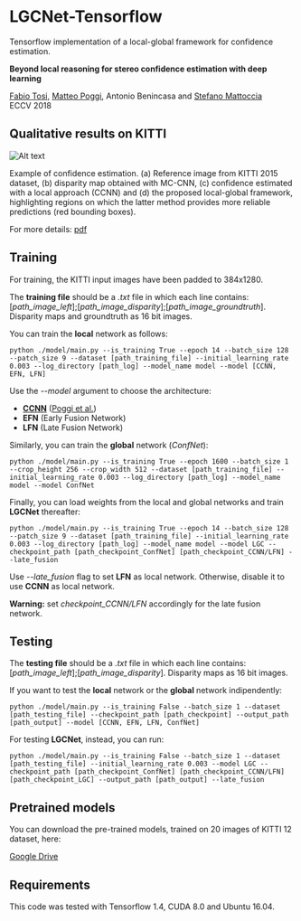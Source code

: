 # LGCNet-Tensorflow

Tensorflow implementation of a local-global framework for confidence estimation.

**Beyond local reasoning for stereo confidence estimation with deep learning**

[Fabio Tosi](https://vision.disi.unibo.it/~ftosi/), [Matteo Poggi](https://vision.disi.unibo.it/~mpoggi/), Antonio Benincasa and [Stefano Mattoccia](https://vision.disi.unibo.it/~smatt/Site/Home.html)   
ECCV 2018

## Qualitative results on KITTI
![Alt text](https://github.com/fabiotosi92/LGC-Tensorflow/blob/master/images/output.png "output")

Example of confidence estimation. (a) Reference image from KITTI 2015 dataset, (b) disparity map obtained with MC-CNN, (c) confidence estimated with a local approach (CCNN) and (d) the proposed local-global framework, highlighting regions on which the latter method provides more reliable predictions (red bounding boxes).

For more details: 
[pdf](https://vision.disi.unibo.it/~ftosi/papers/eccv18_lgc.pdf)

## Training

For training, the KITTI input images have been padded to 384x1280. 

The __training file__ should be a _.txt_ file in which each line contains: [_path_image_left_];[_path_image_disparity_];[_path_image_groundtruth_]. Disparity maps and groundtruth as 16 bit images.

You can train the __local__ network as follows: 

```shell     
python ./model/main.py --is_training True --epoch 14 --batch_size 128 --patch_size 9 --dataset [path_training_file] --initial_learning_rate 0.003 --log_directory [path_log] --model_name model --model [CCNN, EFN, LFN] 
```
Use the _--model_ argument to choose the architecture:
  * [__CCNN__](https://github.com/fabiotosi92/CCNN-Tensorflow/edit/master/README.md) ([Poggi et al.](https://vision.disi.unibo.it/~mpoggi/papers/bmvc2016.pdf))
  * __EFN__ (Early Fusion Network)
  * __LFN__ (Late Fusion Network)
          
Similarly, you can train the __global__ network (_ConfNet_):
```shell     
python ./model/main.py --is_training True --epoch 1600 --batch_size 1 --crop_height 256 --crop_width 512 --dataset [path_training_file] --initial_learning_rate 0.003 --log_directory [path_log] --model_name model --model ConfNet 
```
Finally, you can load weights from the local and global networks and train __LGCNet__ thereafter:

```shell 
python ./model/main.py --is_training True --epoch 14 --batch_size 128 --patch_size 9 --dataset [path_training_file] --initial_learning_rate 0.003 --log_directory [path_log] --model_name model --model LGC --checkpoint_path [path_checkpoint_ConfNet] [path_checkpoint_CCNN/LFN] --late_fusion
```
Use _--late_fusion_ flag to set __LFN__ as local network. Otherwise, disable it to use __CCNN__ as local network. 

**Warning:** set _checkpoint_CCNN/LFN_ accordingly for the late fusion network.

## Testing

The __testing file__ should be a _.txt_ file in which each line contains: [_path_image_left_];[_path_image_disparity_]. Disparity maps as 16 bit images.

If you want to test the __local__ network or the __global__ network indipendently:

```shell
python ./model/main.py --is_training False --batch_size 1 --dataset [path_testing_file] --checkpoint_path [path_checkpoint] --output_path [path_output] --model [CCNN, EFN, LFN, ConfNet]
```

For testing __LGCNet__, instead, you can run:

```shell
python ./model/main.py --is_training False --batch_size 1 --dataset [path_testing_file] --initial_learning_rate 0.003 --model LGC --checkpoint_path [path_checkpoint_ConfNet] [path_checkpoint_CCNN/LFN] [path_checkpoint_LGC] --output_path [path_output] --late_fusion
```

## Pretrained models

You can download the pre-trained models, trained on 20 images of KITTI 12 dataset, here:

[Google Drive](https://drive.google.com/open?id=1gXThUY_6pRG2HozAyMB_tY4urd0rIPZh)

## Requirements
This code was tested with Tensorflow 1.4, CUDA 8.0 and Ubuntu 16.04.
